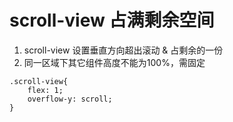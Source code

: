 # scroll-view 占满剩余空间

1. scroll-view 设置垂直方向超出滚动 & 占剩余的一份
2. 同一区域下其它组件高度不能为100%，需固定

```
.scroll-view{
    flex: 1;
    overflow-y: scroll;
}
```
